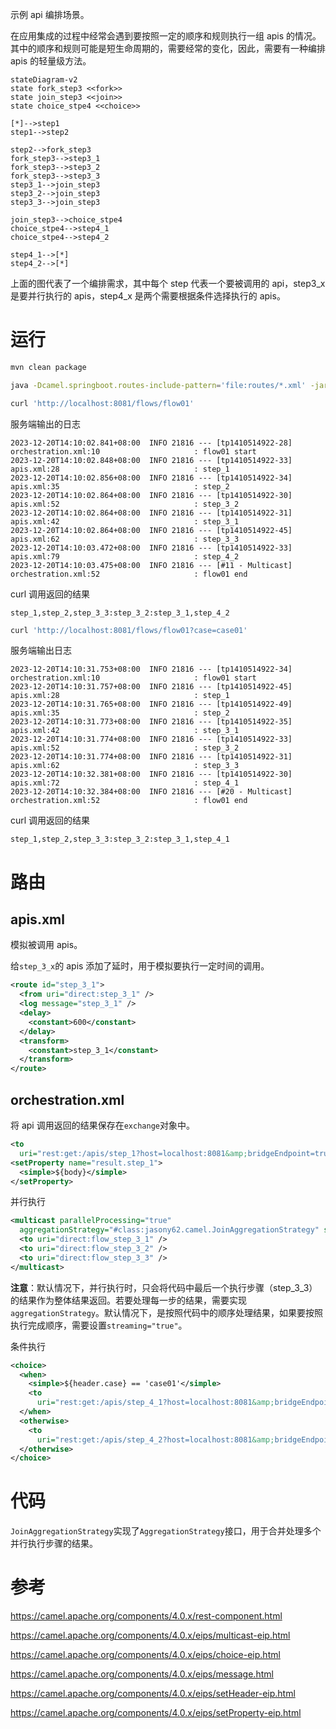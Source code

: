 示例 api 编排场景。

在应用集成的过程中经常会遇到要按照一定的顺序和规则执行一组 apis 的情况。其中的顺序和规则可能是短生命周期的，需要经常的变化，因此，需要有一种编排 apis 的轻量级方法。

```mermaid
stateDiagram-v2
state fork_step3 <<fork>>
state join_step3 <<join>>
state choice_stpe4 <<choice>>

[*]-->step1
step1-->step2

step2-->fork_step3
fork_step3-->step3_1
fork_step3-->step3_2
fork_step3-->step3_3
step3_1-->join_step3
step3_2-->join_step3
step3_3-->join_step3

join_step3-->choice_stpe4
choice_stpe4-->step4_1
choice_stpe4-->step4_2

step4_1-->[*]
step4_2-->[*]
```

上面的图代表了一个编排需求，其中每个 step 代表一个要被调用的 api，step3_x 是要并行执行的 apis，step4_x 是两个需要根据条件选择执行的 apis。

# 运行

```sh
mvn clean package
```

```sh
java -Dcamel.springboot.routes-include-pattern='file:routes/*.xml' -jar ./target/apiflow-1.0-SNAPSHOT.jar
```

```sh
curl 'http://localhost:8081/flows/flow01'
```

服务端输出的日志

```
2023-12-20T14:10:02.841+08:00  INFO 21816 --- [tp1410514922-28] orchestration.xml:10                     : flow01 start
2023-12-20T14:10:02.848+08:00  INFO 21816 --- [tp1410514922-33] apis.xml:28                              : step_1
2023-12-20T14:10:02.856+08:00  INFO 21816 --- [tp1410514922-34] apis.xml:35                              : step_2
2023-12-20T14:10:02.864+08:00  INFO 21816 --- [tp1410514922-30] apis.xml:52                              : step_3_2
2023-12-20T14:10:02.864+08:00  INFO 21816 --- [tp1410514922-31] apis.xml:42                              : step_3_1
2023-12-20T14:10:02.864+08:00  INFO 21816 --- [tp1410514922-45] apis.xml:62                              : step_3_3
2023-12-20T14:10:03.472+08:00  INFO 21816 --- [tp1410514922-33] apis.xml:79                              : step_4_2
2023-12-20T14:10:03.475+08:00  INFO 21816 --- [#11 - Multicast] orchestration.xml:52                     : flow01 end
```

curl 调用返回的结果

```
step_1,step_2,step_3_3:step_3_2:step_3_1,step_4_2
```

```sh
curl 'http://localhost:8081/flows/flow01?case=case01'
```

服务端输出日志

```
2023-12-20T14:10:31.753+08:00  INFO 21816 --- [tp1410514922-34] orchestration.xml:10                     : flow01 start
2023-12-20T14:10:31.757+08:00  INFO 21816 --- [tp1410514922-45] apis.xml:28                              : step_1
2023-12-20T14:10:31.765+08:00  INFO 21816 --- [tp1410514922-49] apis.xml:35                              : step_2
2023-12-20T14:10:31.773+08:00  INFO 21816 --- [tp1410514922-35] apis.xml:42                              : step_3_1
2023-12-20T14:10:31.774+08:00  INFO 21816 --- [tp1410514922-33] apis.xml:52                              : step_3_2
2023-12-20T14:10:31.774+08:00  INFO 21816 --- [tp1410514922-31] apis.xml:62                              : step_3_3
2023-12-20T14:10:32.381+08:00  INFO 21816 --- [tp1410514922-30] apis.xml:72                              : step_4_1
2023-12-20T14:10:32.384+08:00  INFO 21816 --- [#20 - Multicast] orchestration.xml:52                     : flow01 end
```

curl 调用返回的结果

```
step_1,step_2,step_3_3:step_3_2:step_3_1,step_4_1
```

# 路由

## apis.xml

模拟被调用 apis。

给`step_3_x`的 apis 添加了延时，用于模拟要执行一定时间的调用。

```xml
<route id="step_3_1">
  <from uri="direct:step_3_1" />
  <log message="step_3_1" />
  <delay>
    <constant>600</constant>
  </delay>
  <transform>
    <constant>step_3_1</constant>
  </transform>
</route>
```

## orchestration.xml

将 api 调用返回的结果保存在`exchange`对象中。

```xml
<to
  uri="rest:get:/apis/step_1?host=localhost:8081&amp;bridgeEndpoint=true" />
<setProperty name="result.step_1">
  <simple>${body}</simple>
</setProperty>
```

并行执行

```xml
<multicast parallelProcessing="true"
  aggregationStrategy="#class:jasony62.camel.JoinAggregationStrategy" streaming="true">
  <to uri="direct:flow_step_3_1" />
  <to uri="direct:flow_step_3_2" />
  <to uri="direct:flow_step_3_3" />
</multicast>
```

**注意**：默认情况下，并行执行时，只会将代码中最后一个执行步骤（step_3_3）的结果作为整体结果返回。若要处理每一步的结果，需要实现`aggregationStrategy`。默认情况下，是按照代码中的顺序处理结果，如果要按照执行完成顺序，需要设置`streaming="true"`。

条件执行

```xml
<choice>
  <when>
    <simple>${header.case} == 'case01'</simple>
    <to
      uri="rest:get:/apis/step_4_1?host=localhost:8081&amp;bridgeEndpoint=true" />
  </when>
  <otherwise>
    <to
      uri="rest:get:/apis/step_4_2?host=localhost:8081&amp;bridgeEndpoint=true" />
  </otherwise>
</choice>
```

# 代码

`JoinAggregationStrategy`实现了`AggregationStrategy`接口，用于合并处理多个并行执行步骤的结果。

# 参考

https://camel.apache.org/components/4.0.x/rest-component.html

https://camel.apache.org/components/4.0.x/eips/multicast-eip.html

https://camel.apache.org/components/4.0.x/eips/choice-eip.html

https://camel.apache.org/components/4.0.x/eips/message.html

https://camel.apache.org/components/4.0.x/eips/setHeader-eip.html

https://camel.apache.org/components/4.0.x/eips/setProperty-eip.html
